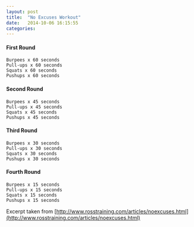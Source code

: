 ```yaml
---
layout: post
title:  "No Excuses Workout"
date:   2014-10-06 16:15:55
categories:
---
```


#### First Round

    Burpees x 60 seconds
    Pull-ups x 60 seconds
    Squats x 60 seconds
    Pushups x 60 seconds 

#### Second Round

    Burpees x 45 seconds
    Pull-ups x 45 seconds
    Squats x 45 seconds
    Pushups x 45 seconds 

#### Third Round

    Burpees x 30 seconds
    Pull-ups x 30 seconds
    Squats x 30 seconds
    Pushups x 30 seconds 

#### Fourth Round

    Burpees x 15 seconds
    Pull-ups x 15 seconds
    Squats x 15 seconds
    Pushups x 15 seconds 


Excerpt taken from [http://www.rosstraining.com/articles/noexcuses.html](http://www.rosstraining.com/articles/noexcuses.html)
